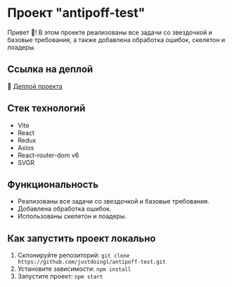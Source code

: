 # Проект "antipoff-test"

Привет 👋! В этом проекте реализованы все задачи со звездочкой и базовые требования, а также добавлена обработка ошибок, скелетон и лоадеры.

## Ссылка на деплой

🚀 [Деплой проекта](https://justdoingl.github.io/antipoff-test/)

## Стек технологий

- Vite
- React
- Redux
- Axios
- React-router-dom v6
- SVGR

## Функциональность

- Реализованы все задачи со звездочкой и базовые требования.
- Добавлена обработка ошибок.
- Использованы скелетон и лоадеры.

## Как запустить проект локально

1. Склонируйте репозиторий: `git clone https://github.com/justdoingl/antipoff-test.git`
2. Установите зависимости: `npm install`
3. Запустите проект: `npm start`

